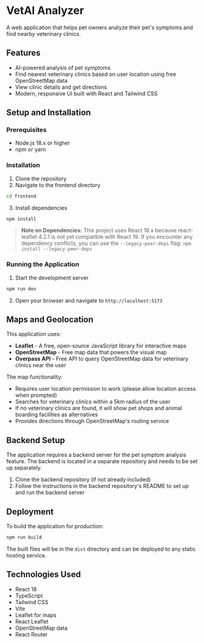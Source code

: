 # VetAI Analyzer

A web application that helps pet owners analyze their pet's symptoms and find nearby veterinary clinics.

## Features

- AI-powered analysis of pet symptoms
- Find nearest veterinary clinics based on user location using free OpenStreetMap data
- View clinic details and get directions
- Modern, responsive UI built with React and Tailwind CSS

## Setup and Installation

### Prerequisites

- Node.js 18.x or higher
- npm or yarn

### Installation

1. Clone the repository
2. Navigate to the frontend directory
```bash
cd frontend
```

3. Install dependencies
```bash
npm install
```

> **Note on Dependencies:** This project uses React 18.x because react-leaflet 4.2.1 is not yet compatible with React 19. If you encounter any dependency conflicts, you can use the `--legacy-peer-deps` flag: `npm install --legacy-peer-deps`

### Running the Application

1. Start the development server
```bash
npm run dev
```

2. Open your browser and navigate to `http://localhost:5173`

## Maps and Geolocation

This application uses:
- **Leaflet** - A free, open-source JavaScript library for interactive maps
- **OpenStreetMap** - Free map data that powers the visual map
- **Overpass API** - Free API to query OpenStreetMap data for veterinary clinics near the user

The map functionality:
- Requires user location permission to work (please allow location access when prompted)
- Searches for veterinary clinics within a 5km radius of the user
- If no veterinary clinics are found, it will show pet shops and animal boarding facilities as alternatives
- Provides directions through OpenStreetMap's routing service

## Backend Setup

The application requires a backend server for the pet symptom analysis feature. The backend is located in a separate repository and needs to be set up separately.

1. Clone the backend repository (if not already included)
2. Follow the instructions in the backend repository's README to set up and run the backend server

## Deployment

To build the application for production:

```bash
npm run build
```

The built files will be in the `dist` directory and can be deployed to any static hosting service.

## Technologies Used

- React 18
- TypeScript
- Tailwind CSS
- Vite
- Leaflet for maps
- React Leaflet
- OpenStreetMap data
- React Router
